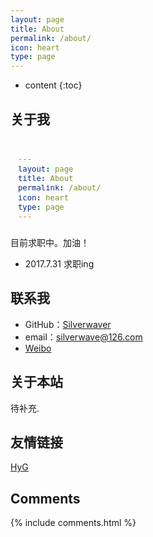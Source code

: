 ```yaml
---
layout: page
title: About
permalink: /about/
icon: heart
type: page
---
```


* content
{:toc}

## 关于我

<iframe src="#" style="border: 0;height: 142px;width: 200px;overflow: hidden;" frameBorder="0"></iframe>

目前求职中。加油！

* 2017.7.31  求职ing


## 联系我

* GitHub：[Silverwaver](https://github.com/silverwaver)
* email：silverwave@126.com
* [Weibo](http://weibo.com/silverwave2010)


## 关于本站

待补充.

## 友情链接

[HyG](https://github.com/Gaohaoyang) 

## Comments

{% include comments.html %}
